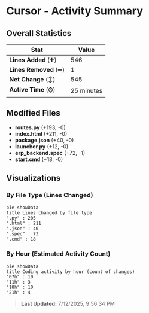# Cursor - Activity Summary 

## Overall Statistics

| Stat                   | Value                                                             |
| ---------------------- | ----------------------------------------------------------------- |
| **Lines Added** (➕)   | 546                                          |
| **Lines Removed** (➖) | 1                                        |
| **Net Change** (↕)    | 545                |
| **Active Time** (⌚)   | 25 minutes |


## Modified Files
- **routes.py** (+193, -0)
- **index.html** (+211, -0)
- **package.json** (+40, -0)
- **launcher.py** (+12, -0)
- **erp_backend.spec** (+72, -1)
- **start.cmd** (+18, -0)

## Visualizations

### By File Type (Lines Changed)

```mermaid
pie showData
title Lines changed by file type
".py" : 205
".html" : 211
".json" : 40
".spec" : 73
".cmd" : 18
```

### By Hour (Estimated Activity Count)

```mermaid
pie showData
title Coding activity by hour (count of changes)
"07h" : 10
"11h" : 3
"18h" : 10
"21h" : 4
```


> **Last Updated:** 7/12/2025, 9:56:34 PM
